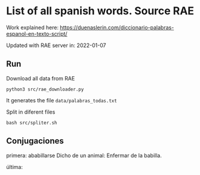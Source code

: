 # List of all spanish words. Source RAE

Work explained here:
https://duenaslerin.com/diccionario-palabras-espanol-en-texto-script/


Updated with RAE server in: 2022-01-07

## Run

Download all data from RAE
```
python3 src/rae_downloader.py
```

It generates the file ```data/palabras_todas.txt```

Split in diferent files
```
bash src/spliter.sh
```

## Conjugaciones

primera: ababillarse
Dicho de un animal: Enfermar de la babilla.

última:

